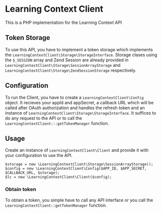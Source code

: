 # Learning Context Client

This is a PHP implementation for the Learning Context API

## Token Storage
To use this API, you have to implement a token storage which implements the ```LearningContextClient\Storage\StorageInterface```. Storage clases using the ```$_SESSION``` array and Zend Session are already provided in ```LearningContextClient\Storage\SessionArrayStorage``` and ```LearningContextClient\Storage\ZendSessionStorage``` respectively.

## Configuration

To run the Client, you have to create a ```LearningContextClient\Config``` object. It recieves your appId and appSecret, a callback URL which will be called after OAuth authorization and handles the refresh token and an instance of ```LearningContextClient\Storage\StorageInterface```. It suffices to do any request to the API or to call the ```LearningContextClient:::getTokenManager``` function.

## Usage

Create an instance of ```LearningContextClient\Client``` and provide it with your configuration to use the API.

```
$storage = new \LearningContextClient\Storage\SessionArrayStorage();
$config = new \LearningContextClient\Config($APP_ID, $APP_SECRET, $CALLBACK_URL, $storage);
$lc = new \LearningContextClient\Client($config);
```

### Obtain token

To obtain a token, you simple have to call any API interface or you call the ```LearningContextClient::getTokenManager``` function.
